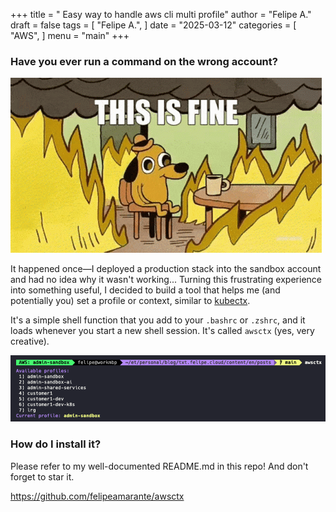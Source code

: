 +++
title = " Easy way to handle aws cli multi profile"
author = "Felipe A."
draft = false
tags = [
    "Felipe A.",
]
date = "2025-03-12"
categories = [
    "AWS",
]
menu = "main"
+++

### Have you ever run a command on the wrong account?

![meme](/images/this-is-fine.gif)

It happened once—I deployed a production stack into the sandbox account and had no idea why it wasn't working... Turning this frustrating experience into something useful, I decided to build a tool that helps me (and potentially you) set a profile or context, similar to [kubectx](https://github.com/ahmetb/kubectx).

It's a simple shell function that you add to your `.bashrc` or `.zshrc`, and it loads whenever you start a new shell session. It's called `awsctx` (yes, very creative).

![awsctx](/images/awsctx.png)

### How do I install it?

Please refer to my well-documented README.md in this repo! And don't forget to star it.

https://github.com/felipeamarante/awsctx
